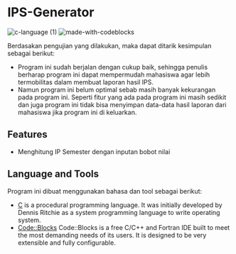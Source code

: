 # IPS-Generator
![c-language (1)](https://user-images.githubusercontent.com/88796834/199090603-596fb59e-423e-4192-9bad-2c512c24c318.svg)
![made-with-codeblocks](https://user-images.githubusercontent.com/88796834/199090161-ad124a3f-ace6-4d36-9ca8-280ac5ef04c8.svg)

Berdasakan pengujian yang dilakukan, maka dapat ditarik kesimpulan sebagai berikut:
- Program ini sudah berjalan dengan cukup baik, sehingga penulis berharap program ini dapat mempermudah mahasiswa agar lebih termobilitas dalam membuat laporan hasil IPS.
- Namun program ini belum optimal sebab masih banyak kekurangan pada program ini. Seperti fitur yang ada pada program ini masih sedikit dan juga program ini tidak bisa menyimpan data-data hasil laporan dari mahasiswa jika program ini di keluarkan.

## Features
- Menghitung IP Semester dengan inputan bobot nilai

## Language and Tools

Program ini dibuat menggunakan bahasa dan tool sebagai berikut:

- [C](https://www.geeksforgeeks.org/c-programming-language/) is a procedural programming language. It was initially developed by Dennis Ritchie as a system programming language to write operating system.
- [Code::Blocks](https://www.codeblocks.org/)
Code::Blocks is a free C/C++ and Fortran IDE built to meet the most demanding needs of its users. It is designed to be very extensible and fully configurable.
